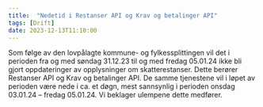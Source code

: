 ```yaml
---
title:  "Nedetid i Restanser API og Krav og betalinger API"
tags: [Drift]
date: 2023-12-13T11:10:00
---
```

Som følge av den lovpålagte kommune- og fylkessplittingen vil det i perioden fra og med søndag 31.12.23 til og med fredag 05.01.24 
ikke bli gjort oppdateringer av opplysninger om skatterestanser. Dette berører Restanser API og Krav og betalinger API. 
De samme tjenestene vil i løpet av perioden være nede i ca. et døgn, mest sannsynlig i perioden onsdag 03.01.24 – fredag 05.01.24. 
Vi beklager ulempene dette medfører.
